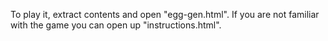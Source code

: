 To play it, extract contents and open "egg-gen.html".
If you are not familiar with the game you can open up "instructions.html".
